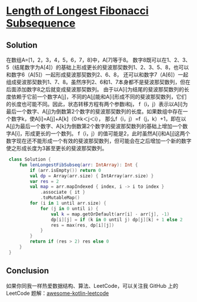 # [Length of Longest Fibonacci Subsequence][title]

## Solution
在数组A=[1，2，3，4，5，6，7，8]中，A[7]等于8。
数字8既可以在1、2、3、5（结尾数字为A[4]）的基础上形成更长的斐波那契数列1、2、3、5、8，也可以和数字6（A[5]）一起形成斐波那契数列2、6、8，
还可以和数字7（A[6]）一起组成斐波那契数列1、7、8。虽然序列2、6和1、7本身都不是斐波那契数列，但在后面添加数字8之后就变成斐波那契数列。
由于以A[i]为结尾的斐波那契数列的长度依赖于它前一个数字A[j]，不同的A[j]能和A[i]形成不同的斐波那契数列，它们的长度也可能不同。因此，状态转移方程有两个参数i和j，
f（i，j）表示以A[i]为最后一个数字、A[j]为倒数第2个数字的斐波那契数列的长度。如果数组中存在一个数字k，使A[i]=A[j]+A[k]（0≤k＜j＜i），
那么f（i，j）=f（j，k）+1，即在以A[j]为最后一个数字、A[k]为倒数第2个数字的斐波那契数列的基础上增加一个数字A[i]，形成更长的一个数列。
f（i，j）的值可能是2，此时虽然A[i]和A[j]这两个数字现在还不能形成一个有效的斐波那契数列，但可能会在之后增加一个新的数字使之形成长度为3甚至更长的斐波那契数列。

```kotlin
 class Solution {
     fun lenLongestFibSubseq(arr: IntArray): Int {
         if (arr.isEmpty()) return 0
         val dp = Array(arr.size) { IntArray(arr.size) }
         var res = 2
         val map = arr.mapIndexed { index, i -> i to index }
             .associate { it }
             .toMutableMap()
         for (i in 1 until arr.size) {
             for (j in 0 until i) {
                 val k = map.getOrDefault(arr[i] - arr[j], -1)
                 dp[i][j] = if (k in 0 until j) dp[j][k] + 1 else 2
                 res = max(res, dp[i][j])
             }
         }
         return if (res > 2) res else 0
     }
 }


```

## Conclusion
如果你同我一样热爱数据结构、算法、LeetCode，可以关注我 GitHub 上的 LeetCode 题解：[awesome-kotlin-leetcode][akl]

[title]: https://leetcode.cn/problems/length-of-longest-fibonacci-subsequence/
[akl]: https://github.com/NightXlt/awesome-kotlin-leetcode
